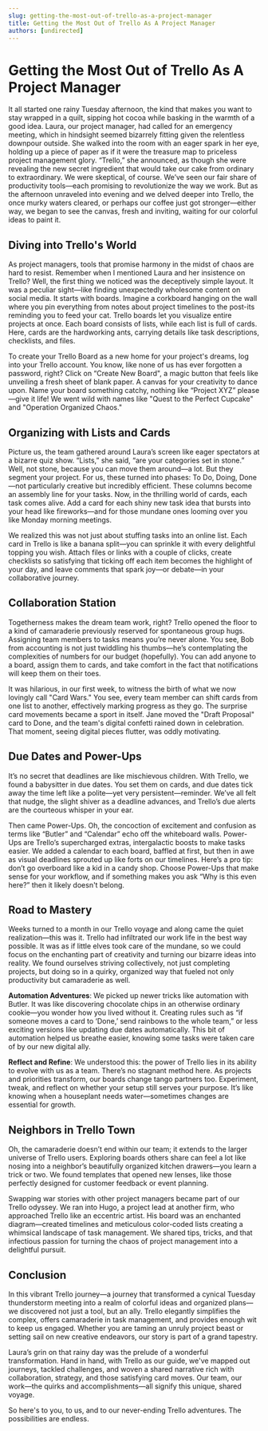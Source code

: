 ```yaml
---
slug: getting-the-most-out-of-trello-as-a-project-manager
title: Getting the Most Out of Trello As A Project Manager
authors: [undirected]
---
```



# Getting the Most Out of Trello As A Project Manager

It all started one rainy Tuesday afternoon, the kind that makes you want to stay wrapped in a quilt, sipping hot cocoa while basking in the warmth of a good idea. Laura, our project manager, had called for an emergency meeting, which in hindsight seemed bizarrely fitting given the relentless downpour outside. She walked into the room with an eager spark in her eye, holding up a piece of paper as if it were the treasure map to priceless project management glory. “Trello,” she announced, as though she were revealing the new secret ingredient that would take our cake from ordinary to extraordinary. We were skeptical, of course. We’ve seen our fair share of productivity tools—each promising to revolutionize the way we work. But as the afternoon unraveled into evening and we delved deeper into Trello, the once murky waters cleared, or perhaps our coffee just got stronger—either way, we began to see the canvas, fresh and inviting, waiting for our colorful ideas to paint it.

## Diving into Trello's World

As project managers, tools that promise harmony in the midst of chaos are hard to resist. Remember when I mentioned Laura and her insistence on Trello? Well, the first thing we noticed was the deceptively simple layout. It was a peculiar sight—like finding unexpectedly wholesome content on social media. It starts with boards. Imagine a corkboard hanging on the wall where you pin everything from notes about project timelines to the post-its reminding you to feed your cat. Trello boards let you visualize entire projects at once. Each board consists of lists, while each list is full of cards. Here, cards are the hardworking ants, carrying details like task descriptions, checklists, and files.

To create your Trello Board as a new home for your project's dreams, log into your Trello account. You know, like none of us has ever forgotten a password, right? Click on “Create New Board", a magic button that feels like unveiling a fresh sheet of blank paper. A canvas for your creativity to dance upon. Name your board something catchy, nothing like “Project XYZ” please—give it life! We went wild with names like "Quest to the Perfect Cupcake" and "Operation Organized Chaos."

## Organizing with Lists and Cards

Picture us, the team gathered around Laura’s screen like eager spectators at a bizarre quiz show. “Lists,” she said, “are your categories set in stone.” Well, not stone, because you can move them around—a lot. But they segment your project. For us, these turned into phases: To Do, Doing, Done—not particularly creative but incredibly efficient. These columns become an assembly line for your tasks. Now, in the thrilling world of cards, each task comes alive. Add a card for each shiny new task idea that bursts into your head like fireworks—and for those mundane ones looming over you like Monday morning meetings.

We realized this was not just about stuffing tasks into an online list. Each card in Trello is like a banana split—you can sprinkle it with every delightful topping you wish. Attach files or links with a couple of clicks, create checklists so satisfying that ticking off each item becomes the highlight of your day, and leave comments that spark joy—or debate—in your collaborative journey.

## Collaboration Station

Togetherness makes the dream team work, right? Trello opened the floor to a kind of camaraderie previously reserved for spontaneous group hugs. Assigning team members to tasks means you’re never alone. You see, Bob from accounting is not just twiddling his thumbs—he’s contemplating the complexities of numbers for our budget (hopefully). You can add anyone to a board, assign them to cards, and take comfort in the fact that notifications will keep them on their toes.

It was hilarious, in our first week, to witness the birth of what we now lovingly call "Card Wars." You see, every team member can shift cards from one list to another, effectively marking progress as they go. The surprise card movements became a sport in itself. Jane moved the "Draft Proposal" card to Done, and the team's digital confetti rained down in celebration. That moment, seeing digital pieces flutter, was oddly motivating.

## Due Dates and Power-Ups

It’s no secret that deadlines are like mischievous children. With Trello, we found a babysitter in due dates. You set them on cards, and due dates tick away the time left like a polite—yet very persistent—reminder. We’ve all felt that nudge, the slight shiver as a deadline advances, and Trello’s due alerts are the courteous whisper in your ear.

Then came Power-Ups. Oh, the concoction of excitement and confusion as terms like “Butler” and “Calendar” echo off the whiteboard walls. Power-Ups are Trello’s supercharged extras, intergalactic boosts to make tasks easier. We added a calendar to each board, baffled at first, but then in awe as visual deadlines sprouted up like forts on our timelines. Here’s a pro tip: don’t go overboard like a kid in a candy shop. Choose Power-Ups that make sense for your workflow, and if something makes you ask “Why is this even here?” then it likely doesn't belong.

## Road to Mastery

Weeks turned to a month in our Trello voyage and along came the quiet realization—this was it. Trello had infiltrated our work life in the best way possible. It was as if little elves took care of the mundane, so we could focus on the enchanting part of creativity and turning our bizarre ideas into reality. We found ourselves striving collectively, not just completing projects, but doing so in a quirky, organized way that fueled not only productivity but camaraderie as well.

**Automation Adventures**: We picked up newer tricks like automation with Butler. It was like discovering chocolate chips in an otherwise ordinary cookie—you wonder how you lived without it. Creating rules such as “if someone moves a card to ‘Done,’ send rainbows to the whole team,” or less exciting versions like updating due dates automatically. This bit of automation helped us breathe easier, knowing some tasks were taken care of by our new digital ally.

**Reflect and Refine**: We understood this: the power of Trello lies in its ability to evolve with us as a team. There’s no stagnant method here. As projects and priorities transform, our boards change tango partners too. Experiment, tweak, and reflect on whether your setup still serves your purpose. It’s like knowing when a houseplant needs water—sometimes changes are essential for growth.

## Neighbors in Trello Town

Oh, the camaraderie doesn’t end within our team; it extends to the larger universe of Trello users. Exploring boards others share can feel a lot like nosing into a neighbor’s beautifully organized kitchen drawers—you learn a trick or two. We found templates that opened new lenses, like those perfectly designed for customer feedback or event planning.

Swapping war stories with other project managers became part of our Trello odyssey. We ran into Hugo, a project lead at another firm, who approached Trello like an eccentric artist. His board was an enchanted diagram—created timelines and meticulous color-coded lists creating a whimsical landscape of task management. We shared tips, tricks, and that infectious passion for turning the chaos of project management into a delightful pursuit.

## Conclusion

In this vibrant Trello journey—a journey that transformed a cynical Tuesday thunderstorm meeting into a realm of colorful ideas and organized plans—we discovered not just a tool, but an ally. Trello elegantly simplifies the complex, offers camaraderie in task management, and provides enough wit to keep us engaged. Whether you are taming an unruly project beast or setting sail on new creative endeavors, our story is part of a grand tapestry.

Laura’s grin on that rainy day was the prelude of a wonderful transformation. Hand in hand, with Trello as our guide, we've mapped out journeys, tackled challenges, and woven a shared narrative rich with collaboration, strategy, and those satisfying card moves. Our team, our work—the quirks and accomplishments—all signify this unique, shared voyage.

So here's to you, to us, and to our never-ending Trello adventures. The possibilities are endless.